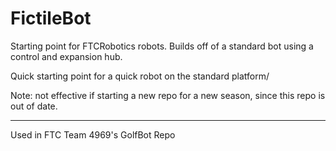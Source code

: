 # FictileBot

Starting point for FTCRobotics robots. Builds off of a standard bot using a control and expansion hub. 

Quick starting point for a quick robot on the standard platform/

Note: not effective if starting a new repo for a new season, since this repo is out of date. 

---

Used in FTC Team 4969's GolfBot Repo
